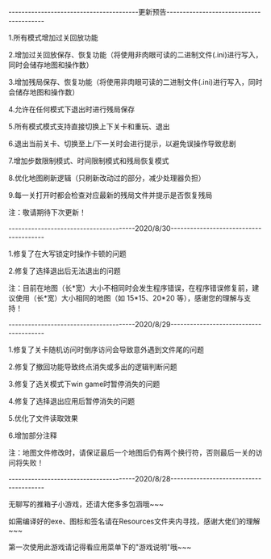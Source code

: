 ----------------------------------------更新预告----------------------------------------

1.所有模式增加过关回放功能

2.增加过关回放保存、恢复功能（将使用非肉眼可读的二进制文件(.ini)进行写入，同时会储存地图和操作数）

3.增加残局保存、恢复功能（将使用非肉眼可读的二进制文件(.ini)进行写入，同时会储存地图和操作数）

4.允许在任何模式下退出时进行残局保存

5.所有模式模式支持直接切换上下关卡和重玩、退出

6.退出当前关卡、切换至上/下一关时会进行提示，以避免误操作导致悲剧

7.增加步数限制模式、时间限制模式和残局恢复模式

8.优化地图刷新逻辑（只刷新改动过的部分，减少处理器负担）

9.每一关打开时都会检查对应最新的残局文件并提示是否恢复残局

注：敬请期待下次更新！

---------------------------------------2020/8/30---------------------------------------

1.修复了在大写锁定时操作卡顿的问题

2.修复了选择退出后无法退出的问题

注：目前在地图（长\*宽）大小不相同时会发生程序错误，在程序错误修复前，建议使用（长\*宽）大小相同的地图（如 15\*15、20\*20 等），感谢您的理解与支持！

---------------------------------------2020/8/29---------------------------------------

1.修复了关卡随机访问时倒序访问会导致意外遇到文件尾的问题

2.修复了撤回功能导致终点消失或多出的逻辑判断问题

3.修复了选关模式下win game时暂停消失的问题

4.修复了选择退出应用后暂停消失的问题

5.优化了文件读取效果

6.增加部分注释

注：地图文件修改时，请保证最后一个地图后仍有两个换行符，否则最后一关的访问将失败！

---------------------------------------2020/8/28---------------------------------------

无聊写的推箱子小游戏，还请大佬多多包涵哦~~~

如需编译好的exe、图标和签名请在Resources文件夹内寻找，感谢大佬们的理解~~~

第一次使用此游戏请记得看应用菜单下的"游戏说明"哦~~~
